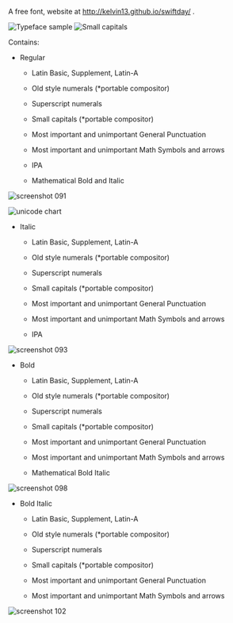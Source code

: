 A free font, website at http://kelvin13.github.io/swiftday/ .

![Typeface sample](https://upload.wikimedia.org/wikipedia/commons/thumb/c/cc/Kelvinsong%E2%80%94Font_type_square.svg/700px-Kelvinsong%E2%80%94Font_type_square.svg.png)
![Small capitals](https://upload.wikimedia.org/wikipedia/commons/thumb/d/d4/SC_type_square.svg/800px-SC_type_square.svg.png)

Contains:

* Regular
  * Latin Basic, Supplement, Latin-A
  * Old style numerals (*portable compositor)
  * Superscript numerals

  * Small capitals (*portable compositor)
  
  * Most important and unimportant General Punctuation
  * Most important and unimportant Math Symbols and arrows
  
  * IPA
  
  * Mathematical Bold and Italic


![screenshot 091](https://cloud.githubusercontent.com/assets/2556986/6385811/8f41eb80-bd3d-11e4-98ac-d97d1bc0a384.png)


![unicode chart](https://cloud.githubusercontent.com/assets/2556986/6766545/9cbebe9a-cfe0-11e4-846c-5ce353307552.png)



* Italic
  * Latin Basic, Supplement, Latin-A
  * Old style numerals (*portable compositor)
  * Superscript numerals

  * Small capitals (*portable compositor)
  
  * Most important and unimportant General Punctuation
  * Most important and unimportant Math Symbols and arrows

  * IPA


![screenshot 093](https://cloud.githubusercontent.com/assets/2556986/6385813/915bda20-bd3d-11e4-98a7-66d01f898b15.png)



* Bold
  * Latin Basic, Supplement, Latin-A
  * Old style numerals (*portable compositor)
  * Superscript numerals

  * Small capitals (*portable compositor)

  * Most important and unimportant General Punctuation
  * Most important and unimportant Math Symbols and arrows

  * Mathematical Bold Italic


![screenshot 098](https://cloud.githubusercontent.com/assets/2556986/6543879/d1398dfe-c4fe-11e4-95ed-3fbf51df169c.png)



* Bold Italic
  * Latin Basic, Supplement, Latin-A
  * Old style numerals (*portable compositor)
  * Superscript numerals

  * Small capitals (*portable compositor)

  * Most important and unimportant General Punctuation
  * Most important and unimportant Math Symbols and arrows


![screenshot 102](https://cloud.githubusercontent.com/assets/2556986/6652230/c1bbd2f2-ca3e-11e4-8bf9-5faf7091c446.png)
